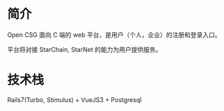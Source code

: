 # 简介
Open CSG 面向 C 端的 web 平台，是用户（个人，企业）的注册和登录入口。

平台将对接 StarChain, StarNet 的能力为用户提供服务。

# 技术栈
Rails7(Turbo, Stimulus) + VueJS3 + Postgresql

